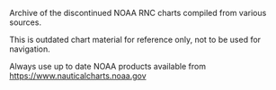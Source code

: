 Archive of the discontinued NOAA RNC charts compiled from various sources.

This is outdated chart material for reference only, not to be used for navigation.

Always use up to date NOAA products available from https://www.nauticalcharts.noaa.gov
